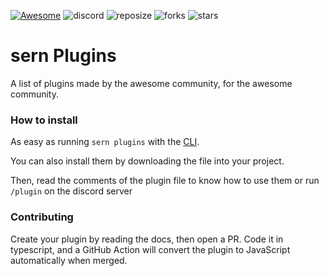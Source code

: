[![Awesome](https://awesome.re/badge-flat.svg)](https://awesome.re) ![discord](https://img.shields.io/discord/889026545715400705) ![reposize](https://img.shields.io/github/languages/code-size/sern-handler/awesome-plugins?label=repo%20size) ![forks](https://img.shields.io/github/forks/sern-handler/awesome-plugins?style=social) ![stars](https://img.shields.io/github/stars/sern-handler/awesome-plugins?style=social)
# sern Plugins

A list of plugins made by the awesome community, for the awesome community.

### How to install

As easy as running `sern plugins` with the [CLI](https://github.com/sern-handler/cli).

You can also install them by downloading the file into your project.

Then, read the comments of the plugin file to know how to use them or run `/plugin` on the discord server

### Contributing

Create your plugin by reading the docs, then open a PR.
Code it in typescript, and a GitHub Action will convert the plugin to JavaScript automatically when merged.
